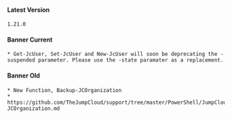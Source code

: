 #### Latest Version

```
1.21.0
```

#### Banner Current

```
* Get-JcUser, Set-JcUser and New-JcUser will soon be deprecating the -suspended parameter. Please use the -state paramater as a replacement.
```

#### Banner Old

```
* New Function, Backup-JCOrganization
* https://github.com/TheJumpCloud/support/tree/master/PowerShell/JumpCloud%20Module/Docs/Backup-JCOrganization.md
```
